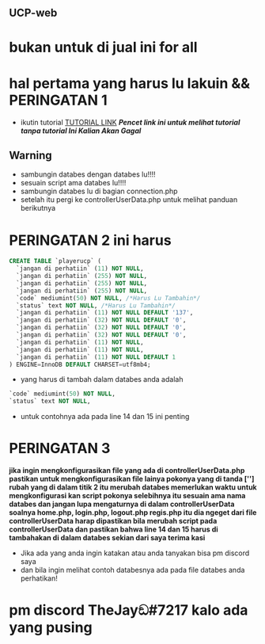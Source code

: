 ## UCP-web 

# bukan untuk di jual ini for all

# hal pertama yang harus lu lakuin && PERINGATAN 1    

* ikutin tutorial [TUTORIAL LINK](https://www.codingnepalweb.com/configure-xampp-to-send-mail-from-localhost/) ***Pencet link ini untuk melihat tutorial tanpa tutorial Ini Kalian Akan Gagal*** 

## Warning
* sambungin databes dengan databes lu!!!!
* sesuain script ama databes lu!!!!
* sambungin databes lu di bagian connection.php
* setelah itu pergi ke controllerUserData.php untuk melihat panduan berikutnya

# PERINGATAN  2   ini harus
```sql
CREATE TABLE `playerucp` (
  `jangan di perhatiin` (11) NOT NULL,
  `jangan di perhatiin` (255) NOT NULL,
  `jangan di perhatiin` (255) NOT NULL,
  `jangan di perhatiin` (255) NOT NULL,
  `code` mediumint(50) NOT NULL, /*Harus Lu Tambahin*/
  `status` text NOT NULL, /*Harus Lu Tambahin*/
  `jangan di perhatiin` (11) NOT NULL DEFAULT '137', 
  `jangan di perhatiin` (32) NOT NULL DEFAULT '0',
  `jangan di perhatiin` (32) NOT NULL DEFAULT '0',
  `jangan di perhatiin` (32) NOT NULL DEFAULT '0',
  `jangan di perhatiin` (11) NOT NULL,
  `jangan di perhatiin` (11) NOT NULL,
  `jangan di perhatiin` (11) NOT NULL DEFAULT 1
) ENGINE=InnoDB DEFAULT CHARSET=utf8mb4;
```

* yang harus di tambah dalam databes anda adalah 
```sql
`code` mediumint(50) NOT NULL,
`status` text NOT NULL,
```
* untuk contohnya ada pada line 14 dan 15 ini penting

# PERINGATAN 3
**jika ingin mengkonfigurasikan file yang ada di controllerUserData.php pastikan untuk mengkonfigurasikan file lainya pokonya yang di tanda [''] rubah yang di dalam titik 2 itu merubah databes memerlukan waktu untuk mengkonfigurasi kan script
pokonya selebihnya itu sesuain ama nama databes dan jangan lupa mengaturnya di dalam controllerUserData soalnya home.php, login.php, logout.php regis.php itu dia ngeget dari file controllerUserData harap dipastikan bila merubah script pada controllerUserData 
dan pastikan bahwa line 14 dan 15 harus di tambahakan di dalam databes sekian dari saya terima kasi**


* Jika ada yang anda ingin katakan atau anda tanyakan bisa pm discord saya 
* dan bila ingin melihat contoh databesnya ada pada file databes anda perhatikan!


# pm discord TheJayඞ#7217 kalo ada yang pusing
